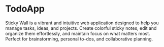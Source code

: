 # TodoApp
 Sticky Wall is a vibrant and intuitive web application designed to help you manage tasks, ideas, and projects. Create colorful sticky notes, edit and organize them effortlessly, and maintain focus on what matters most. Perfect for brainstorming, personal to-dos, and collaborative planning.
